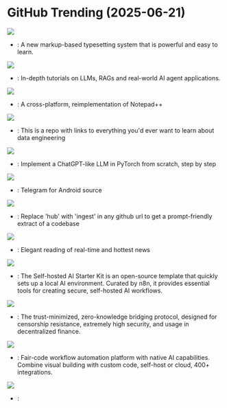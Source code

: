 # GitHub Trending (2025-06-21)

![](https://img.shields.io/badge/Rust-New%2058-green?style=flat-square&logo=appveyor)
- [](https://github.comundefined): A new markup-based typesetting system that is powerful and easy to learn.

![](https://img.shields.io/badge/Jupyter%20Notebook-New%20343-green?style=flat-square&logo=appveyor)
- [](https://github.comundefined): In-depth tutorials on LLMs, RAGs and real-world AI agent applications.

![](https://img.shields.io/badge/C%2B%2B-New%20198-green?style=flat-square&logo=appveyor)
- [](https://github.comundefined): A cross-platform, reimplementation of Notepad++

![](https://img.shields.io/badge/Jupyter%20Notebook-New%201-green?style=flat-square&logo=appveyor)
- [](https://github.comundefined): This is a repo with links to everything you'd ever want to learn about data engineering

![](https://img.shields.io/badge/Jupyter%20Notebook-New%20432-green?style=flat-square&logo=appveyor)
- [](https://github.comundefined): Implement a ChatGPT-like LLM in PyTorch from scratch, step by step

![](https://img.shields.io/badge/Java-New%2034-green?style=flat-square&logo=appveyor)
- [](https://github.comundefined): Telegram for Android source

![](https://img.shields.io/badge/Python-New%20153-green?style=flat-square&logo=appveyor)
- [](https://github.comundefined): Replace 'hub' with 'ingest' in any github url to get a prompt-friendly extract of a codebase

![](https://img.shields.io/badge/TypeScript-New%2039-green?style=flat-square&logo=appveyor)
- [](https://github.comundefined): Elegant reading of real-time and hottest news

![](https://img.shields.io/badge/none-New%20187-green?style=flat-square&logo=appveyor)
- [](https://github.comundefined): The Self-hosted AI Starter Kit is an open-source template that quickly sets up a local AI environment. Curated by n8n, it provides essential tools for creating secure, self-hosted AI workflows.

![](https://img.shields.io/badge/Rust-New%20215-green?style=flat-square&logo=appveyor)
- [](https://github.comundefined): The trust-minimized, zero-knowledge bridging protocol, designed for censorship resistance, extremely high security, and usage in decentralized finance.

![](https://img.shields.io/badge/TypeScript-New%20542-green?style=flat-square&logo=appveyor)
- [](https://github.comundefined): Fair-code workflow automation platform with native AI capabilities. Combine visual building with custom code, self-host or cloud, 400+ integrations.

![](https://img.shields.io/badge/Batchfile-New%20152-green?style=flat-square&logo=appveyor)
- [](https://github.comundefined): 

